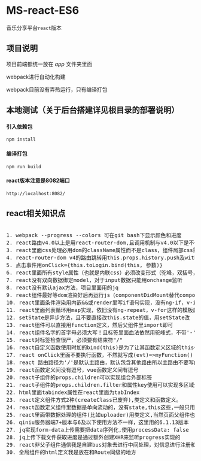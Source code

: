 # MS-react-ES6
音乐分享平台`react`版本

## 项目说明
项目前端都统一放在 _app_ 文件夹里面

webpack进行自动化构建

webpack目前没有弄热运行，只有编译打包

## 本地测试（关于后台搭建详见根目录的部署说明）
#### 引入依赖包

    npm install

#### 编译打包

	npm run build

#### react版本注意是8082端口

    http://localhost:8082/

## react相关知识点
<pre> 
1. webpack --progress --colors 可在git bash下显示颜色和进度
2. react路由v4.0以上是用react-router-dom,且调用机制与v4.0以下是不一样的
3. react里面css处理必用dom的className属性而不是class，组件局部css需使用react-css-module且局部css用styleName
4. react-router-dom v4的路由跳转用this.props.history.push及withRouter模块
5. 点击事件用onClick={this.toLogin.bind(this, 参数)}
6. react里面所有style属性（也就是内联css）必须改变形式（驼峰，双括号，变字符串）
7. react没有双向数据绑定model，对于input数据只能用onchange监听
8. react没有默认ajax方法，项目里面用的jq
9. react组件最好等dom渲染好后再运行js（componentDidMount替代componentWillMount）
10. react里面条件渲染用内嵌&&或render里写if语句实现，没有ng-if，v-if这样的模板属性
11. react里面列表循环用map实现，依旧没有ng-repeat，v-for这样的模板属性
12. setState是异步方法，且不要直接改this.state的值，用setState改
13. react组件可以直接用function定义，然后父组件里import即可
14. react组件名字的首字母必须大写！且标签里面血法依然用驼峰式，不带'-'
15. react对标签检查很严，必须要有结束符"/"
16. react自定义函数使用时加的bind(this)是为了让其函数定义区域的this一直指向组件
17. react onClick里面不要执行函数，不然就写成(evt)=>myFunction()
18. react 路由路径为'/'是默认主路由，默认包含其他路由所以主路由不要写内容
19. react函数定义间没有逗号，vue函数定义间有逗号
20. react子组件的props.children可以实现组合外部标签
21. react子组件的props.children.filter和属性key使用可以实现多区域外部标签
22. html里面tabindex属性在react里面为tabIndex
23. react定义组件方式2种(createClass已废弃),类定义和函数定义。
24. react函数定义组件里数据是单向流动的，没有state,this这些,一般只用来单向渲染展示DOM
25. react里面带数据处理的组件(比如uploader)用类定义,当然页面父组件也用类定义
26. qiniu服务器端7+版本与6及以下使用方法不一样，这里用的6.1.13版本
27. jq实现form-data上传需要把data序列化,使用processData: false
28. jq上传下载文件获取进度是通过额外创建XHR来监听progress实现的
29. react非父子组件通信我是自建bus对象去进行中间处理，对信息进行注册和分发（subscribe和dispatch）
30. 全局组件的html定义我是放在和Route同级的地方
</pre>